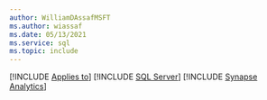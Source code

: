 ```yaml
---
author: WilliamDAssafMSFT
ms.author: wiassaf
ms.date: 05/13/2021
ms.service: sql
ms.topic: include
---
```


[!INCLUDE [Applies to](../../includes/applies-md.md)] [!INCLUDE [SQL Server](_ssnoversion.md)] [!INCLUDE [Synapse Analytics](_asa.md)]
 
